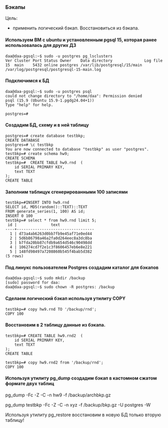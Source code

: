 ### Бэкапы

Цель:
- применить логический бэкап. Восстановиться из бэкапа.

#### Используем ВМ с ubuntu и установленным pgsql 15, которая ранее использовалась для других ДЗ

```
daa@daa-pgsql:~$ sudo -u postgres pg_lsclusters
Ver Cluster Port Status Owner    Data directory              Log file
15  main    5432 online postgres /var/lib/postgresql/15/main /var/log/postgresql/postgresql-15-main.log
```

#### Подключимся к БД

```
daa@daa-pgsql:~$ sudo -u postgres psql
could not change directory to "/home/daa": Permission denied
psql (15.9 (Ubuntu 15.9-1.pgdg24.04+1))
Type "help" for help.

postgres=# 
```

#### Создадим БД, схему и в ней таблицу

```
postgres=# create database testbkp;
CREATE DATABASE
postgres=# \c testbkp
You are now connected to database "testbkp" as user "postgres".
testbkp=# create schema hw9;
CREATE SCHEMA
testbkp=#  CREATE TABLE hw9.rnd  (
    id SERIAL PRIMARY KEY,
    text TEXT
);
CREATE TABLE
```

#### Заполним таблицук сгенерированными 100 записями

```
testbkp=#INSERT INTO hw9.rnd
SELECT id, MD5(random()::TEXT)::TEXT
FROM generate_series(1, 100) AS id;
INSERT 0 100
testbkp=# select * from hw9.rnd limit 5;
 id |               text
----+----------------------------------
  1 | d73a4ab6263d0bb7fb9e45af71e0ed44
  2 | 5d6b86798a46a2fa0d264eec8a3dc8ba
  3 | b7fda20bb87cfdb9a654d546c90498dd
  4 | 106274cd7f2e1c3f8606457eb6e8e221
  5 | 148fd98497a7208860b545f4bab5d382
(5 rows)
```

#### Под линукс пользователем Postgres создадим каталог для бэкапов

```
daa@daa-pgsql:~$ sudo mkdir /backup
[sudo] password for daa:
daa@daa-pgsql:~$ sudo chown -R postgres: /backup
```

#### Сделаем логический бэкап используя утилиту COPY

```
testbkp=# copy hw9.rnd TO '/backup/rnd';
COPY 100
```


#### Восстановим в 2 таблицу данные из бэкапа.

```
testbkp=# CREATE TABLE hw9.rnd2  (
    id SERIAL PRIMARY KEY,
    text TEXT
);
CREATE TABLE

testbkp=# copy hw9.rnd2 from '/backup/rnd';
COPY 100
```


#### Используя утилиту pg_dump создадим бэкап в кастомном сжатом формате двух таблиц


pg_dump -Fc -Z -C -n hw9 -f /backup/archbkp.gz 

pg_dump testbkp -Fc -Z -C  -n xyz -f /backup/bkp.gz -U postgres -W

Используя утилиту pg_restore восстановим в новую БД только вторую таблицу!
